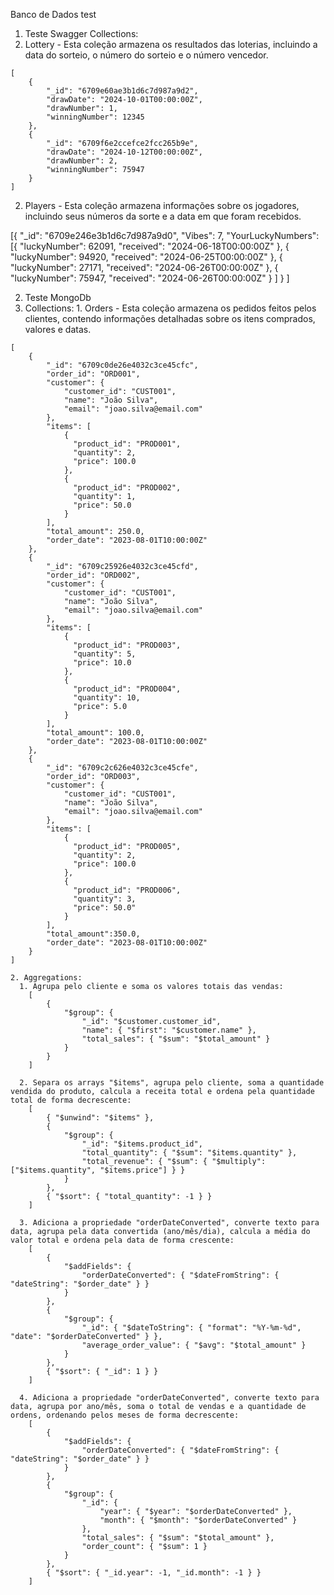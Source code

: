Banco de Dados test
1. Teste Swagger
  Collections:
  1. Lottery - Esta coleção armazena os resultados das loterias, incluindo a data do sorteio, o número do sorteio e o número vencedor.
  
    [
        {
            "_id": "6709e60ae3b1d6c7d987a9d2",
            "drawDate": "2024-10-01T00:00:00Z",
            "drawNumber": 1,
            "winningNumber": 12345
        },
        {
            "_id": "6709f6e2ccefce2fcc265b9e",
            "drawDate": "2024-10-12T00:00:00Z",
            "drawNumber": 2,
            "winningNumber": 75947
        }
    ]
  2. Players - Esta coleção armazena informações sobre os jogadores, incluindo seus números da sorte e a data em que foram recebidos.  

  [{
          "_id": "6709e246e3b1d6c7d987a9d0",
          "Vibes": 7,
          "YourLuckyNumbers": [{
                  "luckyNumber": 62091,
                  "received": "2024-06-18T00:00:00Z"
              }, {
                  "luckyNumber": 94920,
                  "received": "2024-06-25T00:00:00Z"
              }, {
                  "luckyNumber": 27171,
                  "received": "2024-06-26T00:00:00Z"
              }, {
                  "luckyNumber": 75947,
                  "received": "2024-06-26T00:00:00Z"
              }
          ]
      }
  ]
  
2. Teste MongoDb
  1. Collections:
    1. Orders - Esta coleção armazena os pedidos feitos pelos clientes, contendo informações detalhadas sobre os itens comprados, valores e datas.

    [
        {
            "_id": "6709c0de26e4032c3ce45cfc",
            "order_id": "ORD001",
            "customer": {
                "customer_id": "CUST001",
                "name": "João Silva",
                "email": "joao.silva@email.com"
            },
            "items": [
                { 
                  "product_id": "PROD001", 
                  "quantity": 2, 
                  "price": 100.0 
                },
                { 
                  "product_id": "PROD002", 
                  "quantity": 1, 
                  "price": 50.0
                }
            ],
            "total_amount": 250.0,
            "order_date": "2023-08-01T10:00:00Z"
        },
        {
            "_id": "6709c25926e4032c3ce45cfd",
            "order_id": "ORD002",
            "customer": {
                "customer_id": "CUST001",
                "name": "João Silva",
                "email": "joao.silva@email.com"
            },
            "items": [
                { 
                  "product_id": "PROD003", 
                  "quantity": 5, 
                  "price": 10.0
                },
                { 
                  "product_id": "PROD004", 
                  "quantity": 10, 
                  "price": 5.0
                }
            ],
            "total_amount": 100.0,
            "order_date": "2023-08-01T10:00:00Z"
        },
        {
            "_id": "6709c2c626e4032c3ce45cfe",
            "order_id": "ORD003",
            "customer": {
                "customer_id": "CUST001",
                "name": "João Silva",
                "email": "joao.silva@email.com"
            },
            "items": [
                { 
                  "product_id": "PROD005", 
                  "quantity": 2, 
                  "price": 100.0
                },
                { 
                  "product_id": "PROD006", 
                  "quantity": 3, 
                  "price": 50.0"  
                }
            ],
            "total_amount":350.0,
            "order_date": "2023-08-01T10:00:00Z"
        }
    ]

    2. Aggregations:
      1. Agrupa pelo cliente e soma os valores totais das vendas:
        [
            {
                "$group": {                            
                    "_id": "$customer.customer_id",
                    "name": { "$first": "$customer.name" },
                    "total_sales": { "$sum": "$total_amount" }
                }
            }
        ]
        
      2. Separa os arrays "$items", agrupa pelo cliente, soma a quantidade vendida do produto, calcula a receita total e ordena pela quantidade total de forma decrescente:
        [
            { "$unwind": "$items" },
            { 
                "$group": {
                    "_id": "$items.product_id",
                    "total_quantity": { "$sum": "$items.quantity" },
                    "total_revenue": { "$sum": { "$multiply": ["$items.quantity", "$items.price"] } }
                }
            },
            { "$sort": { "total_quantity": -1 } }
        ]
        
      3. Adiciona a propriedade "orderDateConverted", converte texto para data, agrupa pela data convertida (ano/mês/dia), calcula a média do valor total e ordena pela data de forma crescente:
        [
            { 
                "$addFields": {
                    "orderDateConverted": { "$dateFromString": { "dateString": "$order_date" } }
                }
            },
            {
                "$group": {
                    "_id": { "$dateToString": { "format": "%Y-%m-%d", "date": "$orderDateConverted" } },
                    "average_order_value": { "$avg": "$total_amount" }
                }
            },
            { "$sort": { "_id": 1 } }
        ]
        
      4. Adiciona a propriedade "orderDateConverted", converte texto para data, agrupa por ano/mês, soma o total de vendas e a quantidade de ordens, ordenando pelos meses de forma decrescente:
        [
            { 
                "$addFields": {
                    "orderDateConverted": { "$dateFromString": { "dateString": "$order_date" } }
                }
            },
            {
                "$group": {
                    "_id": {
                        "year": { "$year": "$orderDateConverted" },
                        "month": { "$month": "$orderDateConverted" }
                    },
                    "total_sales": { "$sum": "$total_amount" },
                    "order_count": { "$sum": 1 }
                }
            },
            { "$sort": { "_id.year": -1, "_id.month": -1 } }
        ]
